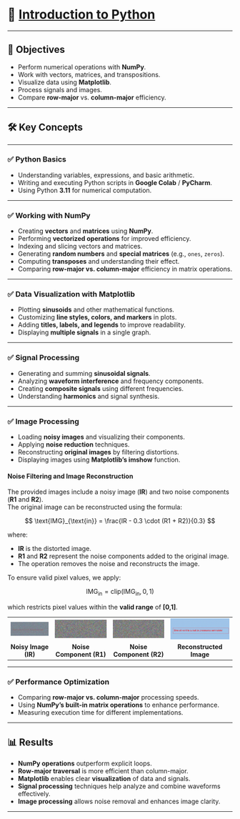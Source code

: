 # 🚀 [Introduction to Python](https://ocw.cs.pub.ro/courses/ps/labs_python/01)

---

## 📝 Objectives  

- Perform numerical operations with **NumPy**.  
- Work with vectors, matrices, and transpositions.  
- Visualize data using **Matplotlib**.  
- Process signals and images.  
- Compare **row-major** vs. **column-major** efficiency.  

---

## 🛠️ Key Concepts  

---

### ✅ Python Basics  

- Understanding variables, expressions, and basic arithmetic.  
- Writing and executing Python scripts in **Google Colab** / **PyCharm**.  
- Using Python **3.11** for numerical computation.  

---

### ✅ Working with NumPy  

- Creating **vectors** and **matrices** using **NumPy**.  
- Performing **vectorized operations** for improved efficiency.  
- Indexing and slicing vectors and matrices.  
- Generating **random numbers** and **special matrices** (e.g., `ones`, `zeros`).  
- Computing **transposes** and understanding their effect.  
- Comparing **row-major vs. column-major** efficiency in matrix operations.  

---

### ✅ Data Visualization with Matplotlib  

- Plotting **sinusoids** and other mathematical functions.  
- Customizing **line styles, colors, and markers** in plots.  
- Adding **titles, labels, and legends** to improve readability.  
- Displaying **multiple signals** in a single graph.  

---

### ✅ Signal Processing  

- Generating and summing **sinusoidal signals**.  
- Analyzing **waveform interference** and frequency components.  
- Creating **composite signals** using different frequencies.  
- Understanding **harmonics** and signal synthesis.  

---

### ✅ Image Processing  

- Loading **noisy images** and visualizing their components.  
- Applying **noise reduction** techniques.  
- Reconstructing **original images** by filtering distortions.  
- Displaying images using **Matplotlib’s imshow** function.  

#### Noise Filtering and Image Reconstruction  

The provided images include a noisy image (**IR**) and two noise components (**R1** and **R2**).  
The original image can be reconstructed using the formula:

$$
\text{IMG}_{\text{in}} = \frac{IR - 0.3 \cdot (R1 + R2)}{0.3}
$$

where:

- **IR** is the distorted image.
- **R1** and **R2** represent the noise components added to the original image.
- The operation removes the noise and reconstructs the image.

To ensure valid pixel values, we apply:

$$
\text{IMG}_{\text{in}} = \text{clip}(\text{IMG}_{\text{in}}, 0, 1)
$$

which restricts pixel values within the **valid range** of **[0,1]**.

<div align="center">
  <table>
    <tr>
      <td><img src="data/IR.png" alt="Noisy Image IR" width="250"/></td>
      <td><img src="data/R1.png" alt="Noise Component R1" width="250"/></td>
      <td><img src="data/R2.png" alt="Noise Component R2" width="250"/></td>
      <td><img src="img/result.png" alt="Reconstructed Image" width="250"/></td>
    </tr>
    <tr>
      <td align="center"><b>Noisy Image (IR)</b></td>
      <td align="center"><b>Noise Component (R1)</b></td>
      <td align="center"><b>Noise Component (R2)</b></td>
      <td align="center"><b>Reconstructed Image</b></td>
    </tr>
  </table>
</div>

---

### ✅ Performance Optimization  

- Comparing **row-major vs. column-major** processing speeds.  
- Using **NumPy’s built-in matrix operations** to enhance performance.  
- Measuring execution time for different implementations.  

---

## 📊 Results  

- **NumPy operations** outperform explicit loops.  
- **Row-major traversal** is more efficient than column-major.  
- **Matplotlib** enables clear **visualization** of data and signals.  
- **Signal processing** techniques help analyze and combine waveforms effectively.  
- **Image processing** allows noise removal and enhances image clarity.  

---
